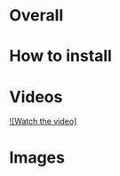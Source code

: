 # Overall

# How to install

# Videos

[![Watch the video]](https://youtu.be/JMvPSk-qrz0)

# Images
